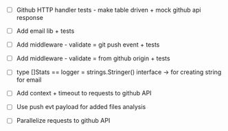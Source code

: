 - [ ] Github HTTP handler tests - make table driven + mock github api response

- [ ] Add email lib + tests

- [ ] Add middleware - validate = git push event + tests
- [ ] Add middleware - validate = from github origin + tests

- [ ] type []Stats == logger = strings.Stringer() interface -> for creating string for email
- [ ] Add context + timeout to requests to github API

- [ ] Use push evt payload for added files analysis

- [ ] Parallelize requests to github API
